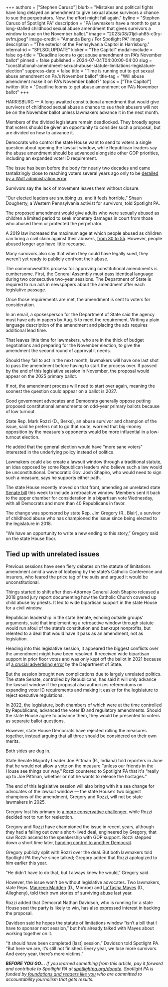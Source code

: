 +++
authors = ["Stephen Caruso"]
blurb = "Mistakes and political fights have long delayed an amendment to give sexual abuse survivors a chance to sue the perpetrators. Now, the effort might fail again."
byline = "Stephen Caruso of Spotlight PA"
description = "PA lawmakers have a month to get a long-stalled childhood sexual abuse amendment that gives survivors a window to sue on the November ballot."
image = "2023/08/01jd-ah85-c3ry-svfm.jpeg"
image-credit = "Amanda Berg / For Spotlight PA"
image-description = "The exterior of the Pennsylvania Capitol in Harrisburg."
internal-id = "SPLSOLUPDATE"
kicker = "The Capitol"
modal-exclude = false
og-title = "Deadline looms to get abuse amendment on PA’s November ballot"
pinned = false
published = 2024-07-04T04:00:00-04:00
slug = "constitutional-amendment-sexual-abuse-statute-limitations-legislature-election"
suppress-date = false
title = "Time is running out to get sexual abuse amendment on Pa.’s November ballot"
title-tag = "Will abuse amendment make it on PA’s November ballot?"
topics = ["The Capitol"]
twitter-title = "Deadline looms to get abuse amendment on PA’s November ballot"
+++

HARRISBURG — A long-awaited constitutional amendment that would give survivors of childhood sexual abuse a chance to sue their abusers will not be on the November ballot unless lawmakers advance it in the next month.

Members of the divided legislature remain deadlocked. They broadly agree that voters should be given an opportunity to consider such a proposal, but are divided on how to advance it.

Democrats who control the state House want to send to voters a single question about opening the lawsuit window, while Republican leaders say the abuse amendment should be advanced alongside other GOP priorities, including an expanded voter ID requirement.

The issue has been before the body for nearly two decades and came tantalizingly close to reaching voters several years ago only to be <a href="https://www.spotlightpa.org/news/2021/02/kathy-boockvar-resigns-pennsylvania-election-official-constitutional-amendment/">derailed by a Wolf administration error</a>.

Survivors say the lack of movement leaves them without closure.

“Our elected leaders are snubbing us, and it feels horrible,” Shaun Dougherty, a Western Pennsylvania activist for survivors, told Spotlight PA.

The proposed amendment would give adults who were sexually abused as children a limited period to seek monetary damages in court from those who abused them or protected the perpetrator.

A 2019 law increased the maximum age at which people abused as children can bring a civil claim against their abusers, <a href="https://www.legis.state.pa.us/CFDOCS/Legis/PN/Public/btCheck.cfm?txtType=PDF&amp;sessYr=2019&amp;sessInd=0&amp;billBody=H&amp;billTyp=B&amp;billNbr=0962&amp;pn=2938">from 30 to 55</a>. However, people abused longer ago have little recourse.

Many survivors also say that when they could have legally sued, they weren’t yet ready to publicly confront their abuse.

The commonwealth’s process for approving constitutional amendments is cumbersome. First, the General Assembly must pass identical language during two consecutive two-year sessions. The Department of State is required to run ads in newspapers about the amendment after each legislative passage.

Once those requirements are met, the amendment is sent to voters for consideration.

In an email, a spokesperson for the Department of State said the agency must have ads in papers by Aug. 5 to meet the requirement. Writing a plain language description of the amendment and placing the ads requires additional lead time.

That leaves little time for lawmakers, who are in the thick of budget negotiations and preparing for the November election, to give the amendment the second round of approval it needs.

Should they fail to act in the next month, lawmakers will have one last shot to pass the amendment before having to start the process over. If passed by the end of this legislative session in November, the proposal would appear on the 2025 primary ballot.

If not, the amendment process will need to start over again, meaning the soonest the question could appear on a ballot is 2027.

Good government advocates and Democrats generally oppose putting proposed constitutional amendments on odd-year primary ballots because of low turnout.

State Rep. Mark Rozzi (D., Berks), an abuse survivor and champion of the issue, said he prefers not to go that route, worried that big-money opposition by the measure&#39;s opponents would be more influential in a low-turnout election.

He added that the general election would have “more sane voters” interested in the underlying policy instead of politics.

Lawmakers could also create a lawsuit window through a traditional statute, an idea opposed by some Republican leaders who believe such a law would be unconstitutional. Democratic Gov. Josh Shapiro, who would need to sign such a measure, says he supports either path.

The state House recently moved on that front, amending an unrelated state <a href="https://www.legis.state.pa.us/cfdocs/legis/RC/Public/rc_view_action2.cfm?sess_yr=2023&amp;sess_ind=0&amp;rc_body=H&amp;rc_nbr=1397">Senate bill</a> this week to include a retroactive window. Members sent it back to the upper chamber for consideration in a bipartisan vote Wednesday, with all Democrats and more than 40 Republicans in favor.

The change was sponsored by state Rep. Jim Gregory (R., Blair), a survivor of childhood abuse who has championed the issue since being elected to the legislature in 2018.

“We have an opportunity to write a new ending to this story,” Gregory said on the state House floor.

## Tied up with unrelated issues

Previous sessions have seen fiery debates on the statute of limitations amendment amid a wave of lobbying by the state’s Catholic Conference and insurers, who feared the price tag of the suits and argued it would be unconstitutional.

Things started to shift after then-Attorney General Josh Shapiro released a 2018 grand jury report documenting how the Catholic Church covered up child abuse by priests. It led to wide bipartisan support in the state House for a civil window.

Republican leadership in the state Senate, echoing outside groups&#39; arguments, said that implementing a retroactive window through statute would run afoul of the state’s constitution and bankrupt nonprofits, but relented to a deal that would have it pass as an amendment, not as legislation.

Heading into this legislative session, it appeared the biggest conflicts over the amendment might have been resolved. It received wide bipartisan support in prior floor votes and was only kept off the ballot in 2021 because of <a href="https://www.spotlightpa.org/news/2021/02/kathy-boockvar-resigns-pennsylvania-election-official-constitutional-amendment/">a crucial advertising error</a> by the Department of State.

But the session brought new complications due to largely unrelated politics. The state Senate, controlled by Republicans, has said it will only advance the lawsuit window if the proposal also authorizes referendums on expanding voter ID requirements and making it easier for the legislature to reject executive regulations.

In 2022, the legislature, both chambers of which were at the time controlled by Republicans, advanced the voter ID and regulatory amendments. Should the state House agree to advance them, they would be presented to voters as separate ballot questions.

However, state House Democrats have rejected rolling the measures together, instead arguing that all three should be considered on their own merits.

Both sides are dug in.

State Senate Majority Leader Joe Pittman (R., Indiana) told reporters in June that he would not allow a vote on the measure “unless our friends in the House see things our way.” Rozzi countered to Spotlight PA that it&#39;s “really up to Joe Pittman, whether or not he wants to release the hostages.”

The end of this legislative session will also bring with it a sea change for advocates of the lawsuit window — the state House’s two biggest champions of the amendment, Gregory and Rozzi, will not be state lawmakers in 2025.

Gregory lost his primary to <a href="https://www.spotlightpa.org/news/2024/04/pennsylvania-election-results-2024-primary-state-house-bryan-cutler-kevin-boyle-incumbents/">a more conservative challenger</a>, while Rozzi decided not to run for reelection.

Gregory and Rozzi have championed the issue in recent years, although they had a falling out over a short-lived deal, engineered by Gregory, that saw Rozzi ascend to the speakership with GOP support. Rozzi stepped down a short time later, <a href="https://www.spotlightpa.org/news/2023/02/pa-house-speaker-mark-rozzi-resigns/">handing control to another Democrat</a>.

Gregory publicly split with Rozzi over the deal. But both lawmakers told Spotlight PA they’ve since talked; Gregory added that Rozzi apologized to him earlier this year.

“He didn&#39;t have to do that, but I always knew he would,” Gregory said.

However, the issue won&#39;t be without legislative advocates. Two lawmakers, state Reps. <a href="https://www.pahouse.com/InTheNews/NewsRelease/?id=129234">Maureen Madden</a> (D., Monroe) and <a href="https://www.pennlive.com/politics/2023/02/pressure-now-on-pa-senate-to-provide-child-sexual-abuse-survivors-with-chance-for-justice.html">La’Tasha Mayes</a> (D., Allegheny), told their own stories of surviving abuse last year.

Rozzi added that Democrat Nathan Davidson, who is running for a state House seat the party is likely to win, has also expressed interest in backing the proposal.

Davidson said he hopes the statute of limitations window “isn’t a bill that I have to sponsor next session,” but he’s already talked with Mayes about working together on it.

“It should have been completed \[last\] session,” Davidson told Spotlight PA. “But here we are, it’s still not finished. Every year, we lose more survivors. And every year, there’s more victims.”

<strong><em>BEFORE YOU GO…</em></strong><em> If you learned something from this article, pay it forward and contribute to Spotlight PA at </em><a href="https://www.spotlightpa.org/donate"><em>spotlightpa.org/donate</em></a><em>. Spotlight PA is funded by</em><a href="https://www.spotlightpa.org/support"><em> foundations and readers like you</em></a><em> who are committed to accountability journalism that gets results.</em>

